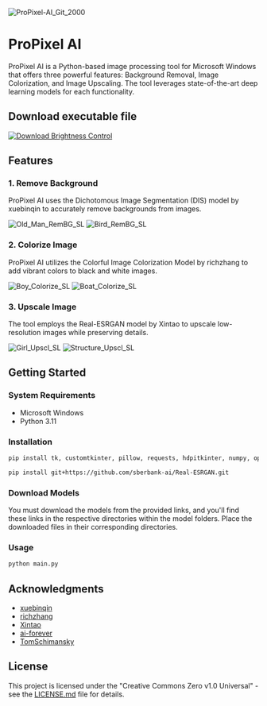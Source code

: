 ![ProPixel-AI_Git_2000](https://github.com/muyeed15/ProPixel-AI/assets/101888493/39a687d3-e601-441f-b99f-e74ea7bb58de)

# ProPixel AI

ProPixel AI is a Python-based image processing tool for Microsoft Windows that offers three powerful features: Background Removal, Image Colorization, and Image Upscaling. The tool leverages state-of-the-art deep learning models for each functionality.

## Download executable file
[![Download Brightness Control](https://a.fsdn.com/con/app/sf-download-button)](https://sourceforge.net/projects/propixel-ai/files/latest/download)

## Features

### 1. Remove Background
ProPixel AI uses the Dichotomous Image Segmentation (DIS) model by xuebinqin to accurately remove backgrounds from images.

![Old_Man_RemBG_SL](https://github.com/muyeed15/ProPixel-AI/assets/101888493/b4fb5f16-b72e-4d6f-814b-4ddf1840f772)
![Bird_RemBG_SL](https://github.com/muyeed15/ProPixel-AI/assets/101888493/008789dc-6d25-4cdf-9fca-6175e58de1b0)

### 2. Colorize Image
ProPixel AI utilizes the Colorful Image Colorization Model by richzhang to add vibrant colors to black and white images.

![Boy_Colorize_SL](https://github.com/muyeed15/ProPixel-AI/assets/101888493/ae4aebb6-a732-48d4-9c79-f87ee9d54140)
![Boat_Colorize_SL](https://github.com/muyeed15/ProPixel-AI/assets/101888493/a15e8060-2468-48bf-bc16-80c4a74db51b)

### 3. Upscale Image
The tool employs the Real-ESRGAN model by Xintao to upscale low-resolution images while preserving details.

![Girl_Upscl_SL](https://github.com/muyeed15/ProPixel-AI/assets/101888493/a81e1a57-3459-4f8c-821d-2f56296973fc)
![Structure_Upscl_SL](https://github.com/muyeed15/ProPixel-AI/assets/101888493/1d435d6e-95b6-4c17-8e74-f4339397c35e)


## Getting Started

### System Requirements
- Microsoft Windows
- Python 3.11

### Installation
```bash
pip install tk, customtkinter, pillow, requests, hdpitkinter, numpy, opencv-python, onnxruntime, torch
```

```bash
pip install git+https://github.com/sberbank-ai/Real-ESRGAN.git
```

### Download Models
You must download the models from the provided links, and you'll find these links in the respective directories within the model folders. Place the downloaded files in their corresponding directories.

### Usage
```bash
python main.py
```

## Acknowledgments
- [xuebinqin](https://github.com/xuebinqin/DIS)
- [richzhang](https://github.com/richzhang/colorization/tree/caffe)
- [Xintao](https://github.com/xinntao/Real-ESRGAN)
- [ai-forever](https://github.com/ai-forever/Real-ESRGAN)
- [TomSchimansky](https://github.com/TomSchimansky/CustomTkinter)

## License
This project is licensed under the "Creative Commons Zero v1.0 Universal" - see the [LICENSE.md](https://github.com/muyeed15/ProPixel-AI/blob/main/LICENSE) file for details.
